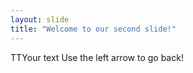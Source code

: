 ```yaml
---
layout: slide
title: "Welcome to our second slide!"
---
```

TTYour text
Use the left arrow to go back!

